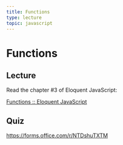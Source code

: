 ```yaml
---
title: Functions
type: lecture
topic: javascript
---
```


# Functions

## Lecture

Read the chapter #3 of Eloquent JavaScript:

[Functions :: Eloquent JavaScript](https://eloquentjavascript.net/03_functions.html)

## Quiz

https://forms.office.com/r/NTDshuTXTM
